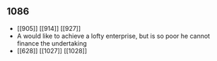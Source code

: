 ## 1086
- [[905]] [[914]] [[927]] 
- A would like to achieve a lofty enterprise, but is so poor he cannot finance the undertaking
- [[628]] [[1027]] [[1028]] 

